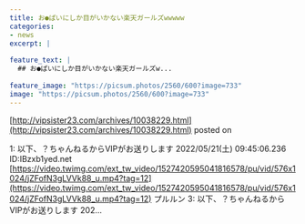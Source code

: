 ```yaml
---
title: お●ぱいにしか目がいかない楽天ガールズwwwww
categories:
- news
excerpt: |
  
feature_text: |
  ## お●ぱいにしか目がいかない楽天ガールズw...
  
feature_image: "https://picsum.photos/2560/600?image=733"
image: "https://picsum.photos/2560/600?image=733"
---
```


[http://vipsister23.com/archives/10038229.html](http://vipsister23.com/archives/10038229.html)
posted on 

<!--more-->

1: 以下、？ちゃんねるからVIPがお送りします 2022/05/21(土) 09:45:06.236 ID:IBzxb1yed.net [https://video.twimg.com/ext_tw_video/1527420595041816578/pu/vid/576x1024/jZFofN3gLVVk88_u.mp4?tag=12](https://video.twimg.com/ext_tw_video/1527420595041816578/pu/vid/576x1024/jZFofN3gLVVk88_u.mp4?tag=12) プルルン 3: 以下、？ちゃんねるからVIPがお送りします 202...
